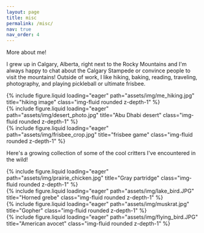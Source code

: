 ```yaml
---
layout: page
title: misc
permalink: /misc/
nav: true
nav_order: 4
---
```


More about me!

I grew up in Calgary, Alberta, right next to the Rocky Mountains and I'm always happy to chat about the Calgary Stampede or convince people to visit the mountains! Outside of work, I like hiking, baking, reading, traveling, photography, and playing pickleball or ultimate frisbee. 


<div class="row">
    <div class="col-sm mt-3 mt-md-0">
        {% include figure.liquid loading="eager" path="assets/img/me_hiking.jpg" title="hiking image" class="img-fluid rounded z-depth-1" %}
    </div>
    <div class="col-sm mt-3 mt-md-0">
        {% include figure.liquid loading="eager" path="assets/img/desert_photo.jpg" title="Abu Dhabi desert" class="img-fluid rounded z-depth-1" %}
    </div>
    <div class="col-sm mt-3 mt-md-0">
        {% include figure.liquid loading="eager" path="assets/img/frisbee_crop.jpg" title="frisbee game" class="img-fluid rounded z-depth-1" %}
    </div>
</div>


Here's a growing collection of some of the cool critters I've encountered in the wild!


<div class="row">
    <div class="col-sm mt-3 mt-md-0">
        {% include figure.liquid loading="eager" path="assets/img/prairie_chicken.jpg" title="Gray partridge" class="img-fluid rounded z-depth-1" %}
    </div>
    <div class="col-sm mt-3 mt-md-0">
        {% include figure.liquid loading="eager" path="assets/img/lake_bird.JPG" title="Horned grebe" class="img-fluid rounded z-depth-1" %}
    </div>
    <div class="col-sm mt-3 mt-md-0">
        {% include figure.liquid loading="eager" path="assets/img/muskrat.jpg" title="Gopher" class="img-fluid rounded z-depth-1" %}
    </div>
    <div class="col-sm mt-3 mt-md-0">
        {% include figure.liquid loading="eager" path="assets/img/flying_bird.JPG" title="American avocet" class="img-fluid rounded z-depth-1" %}
    </div>
</div>
